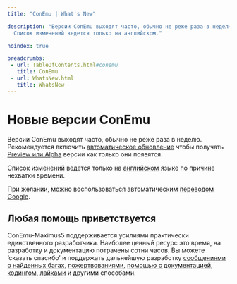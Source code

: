 ```yaml
---
title: "ConEmu | What's New"

description: "Версии ConEmu выходят часто, обычно не реже раза в неделю.
  Список изменений ведется только на английском."

noindex: true

breadcrumbs:
 - url: TableOfContents.html#conemu
   title: ConEmu
 - url: WhatsNew.html
   title: WhatsNew
---
```


# Новые версии ConEmu

Версии ConEmu выходят часто, обычно не реже раза в неделю.
Рекомендуется включить [автоматическое обновление](SettingsUpdate.html)
чтобы получать [Preview или Alpha](/en/VersionComparison.html#release-stages)
версии как только они появятся.

Список изменений ведется только на [английском](/en/Whats_New.html) языке по причине нехватки времени.

При желании, можно воспользоваться автоматическим
[переводом Google](https://translate.google.ru/translate?sl=en&tl=ru&js=y&prev=_t&hl=en&ie=UTF-8&u=http%3A%2F%2Fconemu.github.io%2Fen%2FWhats_New.html&edit-text=&act=url).


## Любая помощь приветствуется

ConEmu-Maximus5 поддерживается усилиями практически единственного разработчика.
Наиболее ценный ресурс это время, на разработку и документацию потрачены сотни часов.
Вы можете ‘сказать спасибо’ и поддержать дальнейшую разработку
<a href="Issues.html">сообщениями о найденных багах</a>,
<a href="/donate.html#funding">пожертвованиями</a>,
<a href="https://github.com/ConEmu/ConEmu.github.io">помощью с документацией</a>,
<a href="https://github.com/Maximus5/ConEmu">кодингом</a>,
<a href="Awards.html#Voting">лайками</a>
и другими способами.
